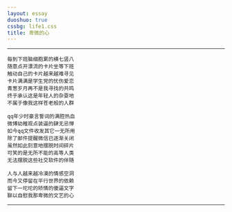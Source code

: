 ```yaml
---
layout: essay
duoshuo: true
cssbg: life1.css
title: 卑微的心
---
```


----------


	每到下班脑细胞累的横七竖八
	随意点开漂流的卡片坐等下班
	触动自己的卡片越来越难寻见
	卡片满满是学生党的忧伤爱恋
	青葱岁月再不是我寻找的共鸣
	终于承认这是年轻人的杂耍地
	不属于像我这样苍老般的人群

	qq年少时豪言誓词的满腔热血
	微博幼稚观点装逼的肆无忌惮
	如今qq文件收发其它一无所用
	除了邮件提醒微信已逐渐关闭
	虽然如此刻意地摆脱时间碎片
	可笑的是无所不能的高等人类
	无法摆脱这些社交软件的伴随

	人与人越来越冷漠的情感空洞
	而今又停留在平行世界的依赖
	留下一坨坨的矫情的傻逼文字
	聊以自慰我那卑微的文艺的心


---------


